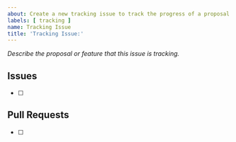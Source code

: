 ```yaml
---
about: Create a new tracking issue to track the progress of a proposal or feature.
labels: [ tracking ]
name: Tracking Issue
title: 'Tracking Issue:'
---
```


_Describe the proposal or feature that this issue is tracking._

## Issues

- [ ]

## Pull Requests

- [ ]
